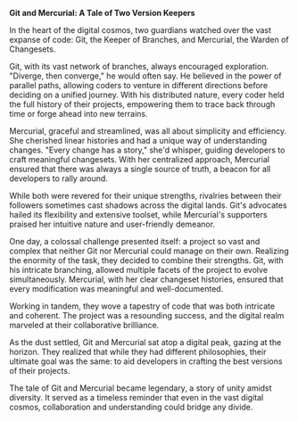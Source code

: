 **Git and Mercurial: A Tale of Two Version Keepers**

In the heart of the digital cosmos, two guardians watched over the vast expanse of code: Git, the Keeper of Branches, and Mercurial, the Warden of Changesets.

Git, with its vast network of branches, always encouraged exploration. "Diverge, then converge," he would often say. He believed in the power of parallel paths, allowing coders to venture in different directions before deciding on a unified journey. With his distributed nature, every coder held the full history of their projects, empowering them to trace back through time or forge ahead into new terrains.

Mercurial, graceful and streamlined, was all about simplicity and efficiency. She cherished linear histories and had a unique way of understanding changes. "Every change has a story," she'd whisper, guiding developers to craft meaningful changesets. With her centralized approach, Mercurial ensured that there was always a single source of truth, a beacon for all developers to rally around.

While both were revered for their unique strengths, rivalries between their followers sometimes cast shadows across the digital lands. Git's advocates hailed its flexibility and extensive toolset, while Mercurial's supporters praised her intuitive nature and user-friendly demeanor.

One day, a colossal challenge presented itself: a project so vast and complex that neither Git nor Mercurial could manage on their own. Realizing the enormity of the task, they decided to combine their strengths. Git, with his intricate branching, allowed multiple facets of the project to evolve simultaneously. Mercurial, with her clear changeset histories, ensured that every modification was meaningful and well-documented.

Working in tandem, they wove a tapestry of code that was both intricate and coherent. The project was a resounding success, and the digital realm marveled at their collaborative brilliance.

As the dust settled, Git and Mercurial sat atop a digital peak, gazing at the horizon. They realized that while they had different philosophies, their ultimate goal was the same: to aid developers in crafting the best versions of their projects.

The tale of Git and Mercurial became legendary, a story of unity amidst diversity. It served as a timeless reminder that even in the vast digital cosmos, collaboration and understanding could bridge any divide.